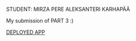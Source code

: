 STUDENT: MIRZA PERE ALEKSANTERI KARHAPÄÄ

My submission of PART 3 :)

[DEPLOYED APP](https://alekarhis-phonebook-backend.fly.dev/)
